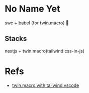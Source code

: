 # No Name Yet

swc + babel (for twin.macro) 🤔

## Stacks

nextjs + twin.macro(tailwind css-in-js)

# Refs

- [twin.macro with tailwind vscode](https://github.com/ben-rogerson/twin.macro/discussions/227)
